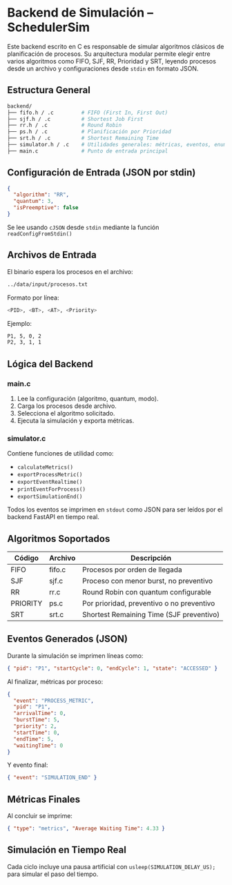 # Backend de Simulación – SchedulerSim

Este backend escrito en C es responsable de simular algoritmos clásicos de planificación de procesos. Su arquitectura modular permite elegir entre varios algoritmos como FIFO, SJF, RR, Prioridad y SRT, leyendo procesos desde un archivo y configuraciones desde `stdin` en formato JSON.

## Estructura General

```bash
backend/
├── fifo.h / .c         # FIFO (First In, First Out)
├── sjf.h / .c          # Shortest Job First
├── rr.h / .c           # Round Robin
├── ps.h / .c           # Planificación por Prioridad
├── srt.h / .c          # Shortest Remaining Time
├── simulator.h / .c    # Utilidades generales: métricas, eventos, enums
├── main.c              # Punto de entrada principal
```

## Configuración de Entrada (JSON por stdin)

```json
{
  "algorithm": "RR",
  "quantum": 3,
  "isPreemptive": false
}
```

Se lee usando `cJSON` desde `stdin` mediante la función `readConfigFromStdin()`

## Archivos de Entrada

El binario espera los procesos en el archivo:

```bash
../data/input/procesos.txt
```

Formato por línea:

```bash
<PID>, <BT>, <AT>, <Priority>
```

Ejemplo:

```bash
P1, 5, 0, 2
P2, 3, 1, 1
```

## Lógica del Backend

### main.c

1. Lee la configuración (algoritmo, quantum, modo).
2. Carga los procesos desde archivo.
3. Selecciona el algoritmo solicitado.
4. Ejecuta la simulación y exporta métricas.

### simulator.c

Contiene funciones de utilidad como:

* `calculateMetrics()`
* `exportProcessMetric()`
* `exportEventRealtime()`
* `printEventForProcess()`
* `exportSimulationEnd()`

Todos los eventos se imprimen en `stdout` como JSON para ser leídos por el backend FastAPI en tiempo real.

## Algoritmos Soportados

| Código   | Archivo | Descripción                               |
| -------- | ------- | ----------------------------------------- |
| FIFO     | fifo.c  | Procesos por orden de llegada             |
| SJF      | sjf.c   | Proceso con menor burst, no preventivo    |
| RR       | rr.c    | Round Robin con quantum configurable      |
| PRIORITY | ps.c    | Por prioridad, preventivo o no preventivo |
| SRT      | srt.c   | Shortest Remaining Time (SJF preventivo)  |

## Eventos Generados (JSON)

Durante la simulación se imprimen líneas como:

```json
{ "pid": "P1", "startCycle": 0, "endCycle": 1, "state": "ACCESSED" }
```

Al finalizar, métricas por proceso:

```json
{
  "event": "PROCESS_METRIC",
  "pid": "P1",
  "arrivalTime": 0,
  "burstTime": 5,
  "priority": 2,
  "startTime": 0,
  "endTime": 5,
  "waitingTime": 0
}
```

Y evento final:

```json
{ "event": "SIMULATION_END" }
```

## Métricas Finales

Al concluir se imprime:

```json
{ "type": "metrics", "Average Waiting Time": 4.33 }
```

## Simulación en Tiempo Real

Cada ciclo incluye una pausa artificial con `usleep(SIMULATION_DELAY_US);` para simular el paso del tiempo.
